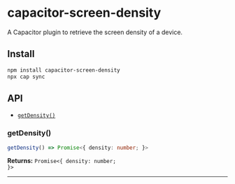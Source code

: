 # capacitor-screen-density

A Capacitor plugin to retrieve the screen density of a device.

## Install

```bash
npm install capacitor-screen-density
npx cap sync
```

## API

<docgen-index>

* [`getDensity()`](#getdensity)

</docgen-index>

<docgen-api>
<!--Update the source file JSDoc comments and rerun docgen to update the docs below-->

### getDensity()

```typescript
getDensity() => Promise<{ density: number; }>
```

**Returns:** <code>Promise&lt;{ density: number; }&gt;</code>

--------------------

</docgen-api>
